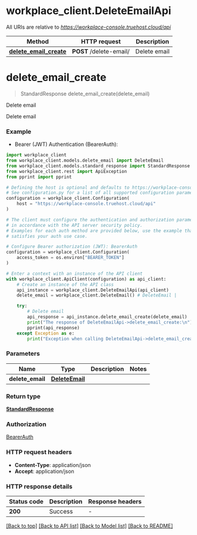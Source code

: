 # workplace_client.DeleteEmailApi

All URIs are relative to *https://workplace-console.truehost.cloud/api*

Method | HTTP request | Description
------------- | ------------- | -------------
[**delete_email_create**](DeleteEmailApi.md#delete_email_create) | **POST** /delete-email/ | Delete email


# **delete_email_create**
> StandardResponse delete_email_create(delete_email)

Delete email

Delete email

### Example

* Bearer (JWT) Authentication (BearerAuth):

```python
import workplace_client
from workplace_client.models.delete_email import DeleteEmail
from workplace_client.models.standard_response import StandardResponse
from workplace_client.rest import ApiException
from pprint import pprint

# Defining the host is optional and defaults to https://workplace-console.truehost.cloud/api
# See configuration.py for a list of all supported configuration parameters.
configuration = workplace_client.Configuration(
    host = "https://workplace-console.truehost.cloud/api"
)

# The client must configure the authentication and authorization parameters
# in accordance with the API server security policy.
# Examples for each auth method are provided below, use the example that
# satisfies your auth use case.

# Configure Bearer authorization (JWT): BearerAuth
configuration = workplace_client.Configuration(
    access_token = os.environ["BEARER_TOKEN"]
)

# Enter a context with an instance of the API client
with workplace_client.ApiClient(configuration) as api_client:
    # Create an instance of the API class
    api_instance = workplace_client.DeleteEmailApi(api_client)
    delete_email = workplace_client.DeleteEmail() # DeleteEmail | 

    try:
        # Delete email
        api_response = api_instance.delete_email_create(delete_email)
        print("The response of DeleteEmailApi->delete_email_create:\n")
        pprint(api_response)
    except Exception as e:
        print("Exception when calling DeleteEmailApi->delete_email_create: %s\n" % e)
```



### Parameters


Name | Type | Description  | Notes
------------- | ------------- | ------------- | -------------
 **delete_email** | [**DeleteEmail**](DeleteEmail.md)|  | 

### Return type

[**StandardResponse**](StandardResponse.md)

### Authorization

[BearerAuth](../README.md#BearerAuth)

### HTTP request headers

 - **Content-Type**: application/json
 - **Accept**: application/json

### HTTP response details

| Status code | Description | Response headers |
|-------------|-------------|------------------|
**200** | Success |  -  |

[[Back to top]](#) [[Back to API list]](../README.md#documentation-for-api-endpoints) [[Back to Model list]](../README.md#documentation-for-models) [[Back to README]](../README.md)

